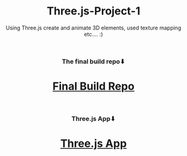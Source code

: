 <h1 align="center">Three.js-Project-1</h1>
<p align="center">Using Three.js create and animate 3D elements, used texture mapping etc.... :)</p>
<br>
<h3 align="center">The final build repo⬇</h3>
<h1 align="center"><a href="https://github.com/objectorienteddev07/FinalThree.js-Pr-1">Final Build Repo</a></h1>
<br>
<h3 align="center">Three.js App⬇</h3>
<h1 align="center"><a href="https://objectorienteddev07.github.io/FinalThree.js-Pr-1/">Three.js App</a></h1>
